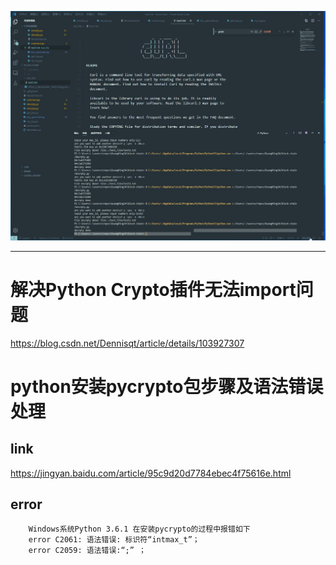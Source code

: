 ![image](./out.gif)
- - -
# 解决Python Crypto插件无法import问题
https://blog.csdn.net/Dennisqt/article/details/103927307

# python安装pycrypto包步骤及语法错误处理
## link
https://jingyan.baidu.com/article/95c9d20d7784ebec4f75616e.html
## error
		Windows系统Python 3.6.1 在安装pycrypto的过程中报错如下
		error C2061: 语法错误: 标识符“intmax_t”；
		error C2059: 语法错误:“;” ；
